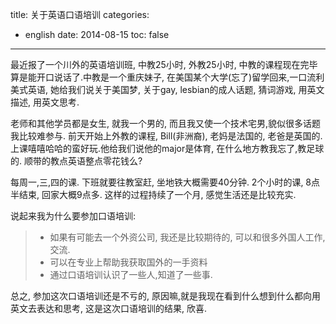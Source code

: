 title: 关于英语口语培训
categories:
  - english
date: 2014-08-15
toc: false
---

最近报了一个川外的英语培训班, 中教25小时, 外教25小时, 中教的课程现在完毕算是能开口说话了.中教是一个重庆妹子, 在美国某个大学(忘了)留学回来,一口流利美式英语, 她给我们说关于美国梦, 关于gay, lesbian的成人话题, 猜词游戏, 用英文描述, 用英文思考.

老师和其他学员都是女生, 就我一个男的, 而且我又使一个技术宅男,貌似很多话题我比较难参与. 前天开始上外教的课程, Bill(非洲裔), 老妈是法国的, 老爸是英国的. 上课嘻嘻哈哈的蛮好玩.他给我们说他的major是体育, 在什么地方教我忘了,教足球的. 顺带的教点英语整点零花钱么?

每周一,三,四的课. 下班就要往教室赶, 坐地铁大概需要40分钟. 2个小时的课, 8点半结束, 回家大概9点多. 这样的过程持续了一个月, 感觉生活还是比较充实.

说起来我为什么要参加口语培训:

> - 如果有可能去一个外资公司, 我还是比较期待的, 可以和很多外国人工作,交流.
> - 可以在专业上帮助我获取国外的一手资料
> - 通过口语培训认识了一些人,知道了一些事.

总之, 参加这次口语培训还是不亏的, 原因嘛,就是我现在看到什么想到什么都向用英文去表达和思考, 这是这次口语培训的结果, 欣喜.